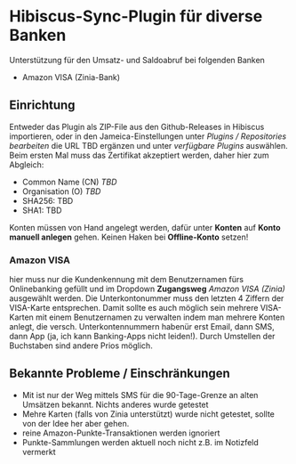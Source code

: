 # Hibiscus-Sync-Plugin für diverse Banken
Unterstützung für den Umsatz- und Saldoabruf bei folgenden Banken

 - Amazon VISA (Zinia-Bank)

## Einrichtung
Entweder das Plugin als ZIP-File aus den Github-Releases in Hibiscus importieren, oder in den Jameica-Einstellungen unter *Plugins / Repositories bearbeiten* die URL TBD ergänzen und unter *verfügbare Plugins* auswählen. Beim ersten Mal muss das Zertifikat akzeptiert werden, daher hier zum Abgleich:
- Common Name (CN) *TBD*
- Organisation (O) *TBD*
- SHA256: TBD
- SHA1: TBD
  
Konten müssen von Hand angelegt werden, dafür unter **Konten** auf **Konto manuell anlegen** gehen. Keinen Haken bei **Offline-Konto** setzen!

### Amazon VISA
hier muss nur die Kundenkennung mit dem Benutzernamen fürs Onlinebanking gefüllt und im Dropdown **Zugangsweg** *Amazon VISA (Zinia)* ausgewählt werden.
Die Unterkontonummer muss den letzten 4 Ziffern der VISA-Karte entsprechen.
Damit sollte es auch möglich sein mehrere VISA-Karten mit einem Benutzernamen zu verwalten indem man mehrere Konten anlegt, die versch. Unterkontennummern habenür erst Email, dann SMS, dann App (ja, ich kann Banking-Apps nicht leiden!). Durch Umstellen der Buchstaben sind andere Prios möglich.

## Bekannte Probleme / Einschränkungen
- Mit ist nur der Weg mittels SMS für die 90-Tage-Grenze an alten Umsätzen bekannt. Nichts anderes wurde getestet
- Mehre Karten (falls von Zinia unterstützt) wurde nicht getestet, sollte von der Idee her aber gehen.
- reine Amazon-Punkte-Transaktionen werden ignoriert
- Punkte-Sammlungen werden aktuell noch nicht z.B. im Notizfeld vermerkt


